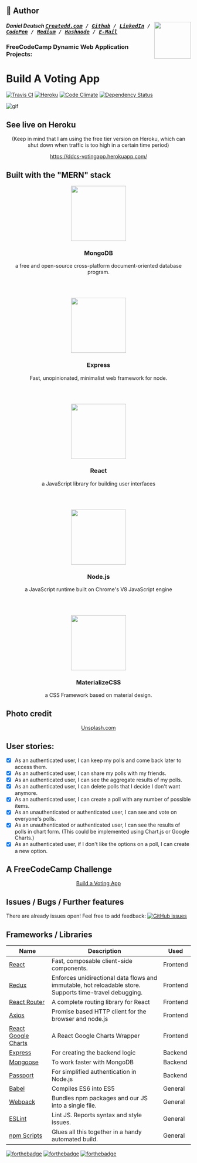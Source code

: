## 📝 Author
[<img src="https://avatars1.githubusercontent.com/u/22077628?v=3&u=927102473ec4fcc03ac2f6200740a9faff91fd55&s=400" align="right" height="100">](http://ddcreationstudios.at/)

##### Daniel Deutsch <kbd>[Createdd.com](http://createdd.com/) / [Github](https://www.freecodecamp.com/ddcreationstudios) / [LinkedIn](https://www.linkedin.com/in/daniel-deutsch-b95611127) / [CodePen](http://codepen.io/ddcreationstudios/)  / [Medium](https://medium.com/@ddcreationstudi) / [Hashnode](https://hashnode.com/@DDCreationStudio) / [E-Mail](mailto:dd@createdd.com)</kbd>


### FreeCodeCamp Dynamic Web Application Projects:
# Build A Voting App 
[![Travis CI](https://travis-ci.org/DDCreationStudios/votingApp.svg?branch=master)](https://travis-ci.org/DDCreationStudios/votingApp) [![Heroku](http://heroku-badge.herokuapp.com/?app=ddcs-votingapp&style=flat&svg=1)](https://ddcs-votingapp.herokuapp.com/) [![Code Climate](https://codeclimate.com/github/DDCreationStudios/votingApp/badges/gpa.svg)](https://codeclimate.com/github/DDCreationStudios/votingApp) [![Dependency Status](https://gemnasium.com/badges/github.com/DDCreationStudios/votingApp.svg)](https://gemnasium.com/github.com/DDCreationStudios/votingApp)

<img src="http://g.recordit.co/1hzd8ISznt.gif" alt="gif"/>

<!--- ![img](./public/img/screenshot.png) -->

## See live on Heroku


<p align="center">(Keep in mind that I am using the free tier version on Heroku, which can shut down when traffic is too high in a certain time period)</p>
<p align="center"> 
<a href="https://ddcs-votingapp.herokuapp.com/">https://ddcs-votingapp.herokuapp.com/ </a>
</p>


## Built with the "MERN" stack 

<p align="center">
<a href="https://www.mongodb.com/">
    <img src="https://github.com/mongodb-js/leaf/blob/master/dist/mongodb-leaf_256x256.png?raw=true" width="150">
  </a>
</p>
<p align="center">
  <h3 align="center">MongoDB</h3>
  <p align="center">
    a free and open-source cross-platform document-oriented database program. 
</p>
<br>
<br>
<p align="center">
<a href="https://www.mongodb.com/">
    <img src="https://camo.githubusercontent.com/fc61dcbdb7a6e49d3adecc12194b24ab20dfa25b/68747470733a2f2f692e636c6f756475702e636f6d2f7a6659366c4c376546612d3330303078333030302e706e67" width="150">
  </a>
</p>
<p align="center">
  <h3 align="center">Express</h3>
  <p align="center">
    Fast, unopinionated, minimalist web framework for node.
</p>
<br>
<br>
<p align="center">
<a href="https://facebook.github.io/react/">
    <img src="https://upload.wikimedia.org/wikipedia/en/thumb/a/a7/React-icon.svg/1024px-React-icon.svg.png" width="150">
  </a>
</p>
<p align="center">
  <h3 align="center">React</h3>
  <p align="center">
    a JavaScript library for building user interfaces
</p>
<br>
<br>
<p align="center">
  <a href="https://nodejs.org/en/">
    <img src="https://camo.githubusercontent.com/9c24355bb3afbff914503b663ade7beb341079fa/68747470733a2f2f6e6f64656a732e6f72672f7374617469632f696d616765732f6c6f676f2d6c696768742e737667" width="150">
  </a>
</p>
<p align="center">
  <h3 align="center">Node.js</h3>
  <p align="center">
    a JavaScript runtime built on Chrome's V8 JavaScript engine
</p>
<br>
<br>
<p align="center">
  <a href="http://materializecss.com/">
    <img src="http://materializecss.com/res/materialize.svg" width="150">
  </a>
</p>
<p align="center">
  <h3 align="center">MaterializeCSS</h3>
  <p align="center">
     a CSS Framework based on material design.
</p>


## Photo credit

<p align="center">
<a href="https://unsplash.com">Unsplash.com</a>
</p>


## User stories:

- [X] As an authenticated user, I can keep my polls and come back later to access them.
- [X] As an authenticated user, I can share my polls with my friends.
- [X] As an authenticated user, I can see the aggregate results of my polls.
- [X] As an authenticated user, I can delete polls that I decide I don't want anymore.
- [X] As an authenticated user, I can create a poll with any number of possible items.
- [X] As an unauthenticated or authenticated user, I can see and vote on everyone's polls.
- [X] As an unauthenticated or authenticated user, I can see the results of polls in chart form. (This could be implemented using Chart.js or Google Charts.)
- [X] As an authenticated user, if I don't like the options on a poll, I can create a new option.

## A FreeCodeCamp Challenge

<p align="center">
<a href="https://www.freecodecamp.org/challenges/build-a-voting-app">Build a Voting App</a>
</p>

## Issues / Bugs / Further features 

There are already issues open! Feel free to add feedback: [![GitHub issues](https://img.shields.io/github/issues/DDCreationStudios/votingApp.svg?colorB=b342f4)](https://github.com/DDCreationStudios/votingApp/issues)

## Frameworks / Libraries

| **Name** | **Description** |**Used**|
|----------|-------|---|
|  [React](https://facebook.github.io/react/)  |   Fast, composable client-side components.    | Frontend |
|  [Redux](http://redux.js.org) |  Enforces unidirectional data flows and immutable, hot reloadable store. Supports time-travel debugging. | Frontend |
|  [React Router](https://github.com/reactjs/react-router) | A complete routing library for React | Frontend |  Compiles ES6 to ES5. Enjoy the new version of JavaScript today.     | Frontend |
| [Axios](https://github.com/mzabriskie/axios) | Promise based HTTP client for the browser and node.js | Frontend |
| [React Google Charts](https://github.com/RakanNimer/react-google-charts) | A React Google Charts Wrapper | Frontend |
| [Express](https://github.com/expressjs/express) | For creating the backend logic | Backend |
| [Mongoose](https://github.com/Automattic/mongoose) | To work faster with MongoDB | Backend |
| [Passport](http://passportjs.org/) | For simplified authentication in Node.js | Backend |
| [Babel](https://github.com/babel/babel) | Compiles ES6 into ES5 | General |
| [Webpack](http://webpack.github.io) | Bundles npm packages and our JS into a single file. | General |  
| [ESLint](http://eslint.org/)| Lint JS. Reports syntax and style issues. | General |
| [npm Scripts](https://docs.npmjs.com/misc/scripts)| Glues all this together in a handy automated build. | General |


[![forthebadge](http://forthebadge.com/images/badges/built-with-love.svg)](http://forthebadge.com) [![forthebadge](http://forthebadge.com/images/badges/kinda-sfw.svg)](http://forthebadge.com) [![forthebadge](http://forthebadge.com/images/badges/as-seen-on-tv.svg)](http://forthebadge.com)
